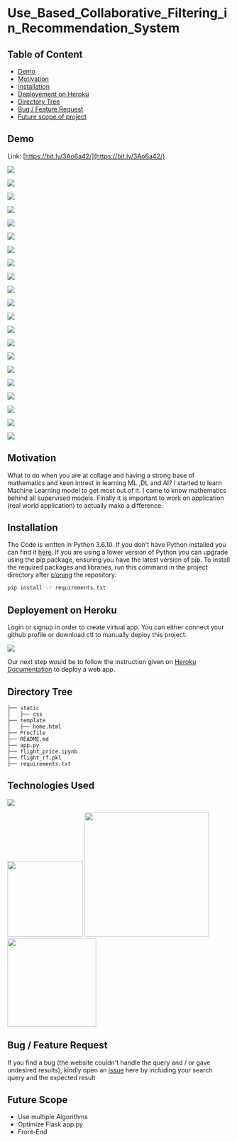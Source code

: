 # Use_Based_Collaborative_Filtering_in_Recommendation_System

## Table of Content
  * [Demo](#demo)
  * [Motivation](#motivation)
  * [Installation](#installation)
  * [Deployement on Heroku](#deployement-on-heroku)
  * [Directory Tree](#directory-tree)
  * [Bug / Feature Request](#bug---feature-request)
  * [Future scope of project](#future-scope)


## Demo
Link: [https://bit.ly/3Ao6a42/](https://bit.ly/3Ao6a42/)

[![](https://imgur.com/lGZz0kk.png)](https://bit.ly/3Ao6a42/)

[![](https://imgur.com/cQl6dFa.png)](https://bit.ly/3Ao6a42/)

[![](https://imgur.com/NU7pXhm.png)](https://bit.ly/3Ao6a42/)

[![](https://imgur.com/4cNJ0ry.png)](https://bit.ly/3Ao6a42/)

[![](https://imgur.com/78oZpQs.png)](https://bit.ly/3Ao6a42/)

[![](https://imgur.com/YdTYS0i.png)](https://bit.ly/3Ao6a42/)

[![](https://imgur.com/VeUGYgu.png)](https://bit.ly/3Ao6a42/)

[![](https://imgur.com/cVb20jw.png)](https://bit.ly/3Ao6a42/)

[![](https://imgur.com/qWaYsm4.png)](https://bit.ly/3Ao6a42/)

[![](https://imgur.com/8HEGnRV.png)](https://bit.ly/3Ao6a42/)

[![](https://imgur.com/X3OvcJV.png)](https://bit.ly/3Ao6a42/)

[![](https://imgur.com/kfScpMG.png)](https://bit.ly/3Ao6a42/)

[![](https://imgur.com/CRn36IV.png)](https://bit.ly/3Ao6a42/)

[![](https://imgur.com/42xMXcZ.png)](https://bit.ly/3Ao6a42/)

[![](https://imgur.com/ZYCvd3l.png)](https://bit.ly/3Ao6a42/)

[![](https://imgur.com/ZYCvd3l.png)](https://bit.ly/3Ao6a42/)

[![](https://imgur.com/KceacgL.png)](https://bit.ly/3Ao6a42/)

[![](https://imgur.com/uqYUbcq.png)](https://bit.ly/3Ao6a42/)

[![](https://imgur.com/zz8vG5h.png)](https://bit.ly/3Ao6a42/)

[![](https://imgur.com/F5Ly0He.png)](https://bit.ly/3Ao6a42/)

[![](https://imgur.com/HdUpsAA.png)](https://bit.ly/3Ao6a42/)

## Motivation
What to do when you are at collage and having a strong base of mathematics and keen intrest in learning ML ,DL and AI? I started to learn Machine Learning model to get most out of it. I came to know mathematics behind all supervised models. Finally it is important to work on application (real world application) to actually make a difference.

## Installation
The Code is written in Python 3.6.10. If you don't have Python installed you can find it [here](https://www.python.org/downloads/). If you are using a lower version of Python you can upgrade using the pip package, ensuring you have the latest version of pip. To install the required packages and libraries, run this command in the project directory after [cloning](https://www.howtogeek.com/451360/how-to-clone-a-github-repository/) the repository:
```bash
pip install -r requirements.txt
```

## Deployement on Heroku
Login or signup in order to create virtual app. You can either connect your github profile or download ctl to manually deploy this project.

[![](https://i.imgur.com/dKmlpqX.png)](https://heroku.com)

Our next step would be to follow the instruction given on [Heroku Documentation](https://devcenter.heroku.com/articles/getting-started-with-python) to deploy a web app.

## Directory Tree 
```
├── static 
│   ├── css
├── template
│   ├── home.html
├── Procfile
├── README.md
├── app.py
├── flight_price.ipynb
├── flight_rf.pkl
├── requirements.txt
```

## Technologies Used

![](https://forthebadge.com/images/badges/made-with-python.svg)

[<img target="_blank" src="https://flask.palletsprojects.com/en/1.1.x/_images/flask-logo.png" width=170>](https://flask.palletsprojects.com/en/1.1.x/) [<img target="_blank" src="https://number1.co.za/wp-content/uploads/2017/10/gunicorn_logo-300x85.png" width=280>](https://gunicorn.org) [<img target="_blank" src="https://scikit-learn.org/stable/_static/scikit-learn-logo-small.png" width=200>](https://scikit-learn.org/stable/) 


## Bug / Feature Request

If you find a bug (the website couldn't handle the query and / or gave undesired results), kindly open an [issue](https://github.com/Shubhankar9934/Flight-Fare-Price-Prediction-/issues) here by including your search query and the expected result

## Future Scope

* Use multiple Algorithms
* Optimize Flask app.py
* Front-End 
